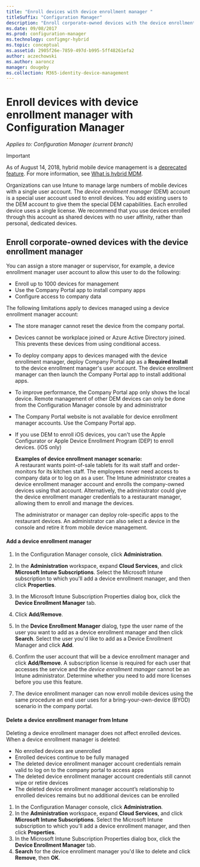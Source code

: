 ```yaml
---
title: "Enroll devices with device enrollment manager "
titleSuffix: "Configuration Manager"
description: "Enroll corporate-owned devices with the device enrollment manager account with System Center Configuration Manager."
ms.date: 09/08/2017
ms.prod: configuration-manager
ms.technology: configmgr-hybrid
ms.topic: conceptual
ms.assetid: 2905f26e-7859-497d-b995-5ff48261efa2
author: aczechowski
ms.author: aaroncz
manager: dougeby
ms.collection: M365-identity-device-management
---
```

# Enroll devices with device enrollment manager with Configuration Manager

*Applies to: Configuration Manager (current branch)*

> [!Important]  
> As of August 14, 2018, hybrid mobile device management is a [deprecated feature](/sccm/core/plan-design/changes/deprecated/removed-and-deprecated-cmfeatures). For more information, see [What is hybrid MDM](/sccm/mdm/understand/hybrid-mobile-device-management).<!--Intune feature 2683117-->  

Organizations can use Intune to manage large numbers of mobile devices with a single user account. The *device enrollment manager* (DEM) account is a special user account used to enroll devices. You add existing users to the DEM account to give them the special DEM capabilities. Each enrolled device uses a single license. We recommend that you use devices enrolled through this account as shared devices with no user affinity, rather than personal, dedicated devices.  

## Enroll corporate-owned devices with the device enrollment manager  
 You can assign a store manager or supervisor, for example, a device enrollment manager user account to allow this user to do the following:  

-   Enroll up to 1000 devices for management  
-   Use the Company Portal app to install company apps  
-   Configure access to company data  

The following limitations apply to devices managed using a device enrollment manager account:

- The store manager cannot reset the device from the company portal.  
- Devices cannot be workplace joined or Azure Active Directory joined. This prevents these devices from using conditional access.
- To deploy company apps to devices managed with the device enrollment manager, deploy Company Portal app as a **Required Install** to the device enrollment manager's user account. The device enrollment manager can then launch the Company Portal app to install additional apps.
- To improve performance, the Company Portal app only shows the local device. Remote management of other DEM devices can only be done from the Configuration Manager console by and administrator
- The Company Portal website is not available for device enrollment manager accounts. Use the Company Portal app.
- If you use DEM to enroll iOS devices, you can't use the Apple Configurator or Apple Device Enrollment Program (DEP) to enroll devices. (iOS only) 

  **Examples of device enrollment manager scenario:**   
  A restaurant wants point-of-sale tablets for its wait staff and order-monitors for its kitchen staff. The employees never need access to company data or to log on as a user. The Intune administrator creates a device enrollment manager account and enrolls the company-owned devices using that account. Alternatively, the administrator could give the device enrollment manager credentials to a restaurant manager, allowing them to enroll and manage the devices.  

  The administrator or manager can deploy role-specific apps to the restaurant devices. An administrator can also select a device in the console and retire it from mobile device management.  

#### Add a device enrollment manager  

1.  In the Configuration Manager console, click **Administration**.  

2.  In the **Administration** workspace, expand **Cloud Services**, and click **Microsoft Intune Subscriptions**. Select the Microsoft Intune subscription to which you'll add a device enrollment manager, and then click **Properties**.  

3.  In the Microsoft Intune Subscription Properties dialog box, click the **Device Enrollment Manager** tab.  

4.  Click **Add/Remove**.  

5.  In the **Device Enrollment Manager** dialog, type the user name of the user you want to add as a device enrollment manager and then click **Search**. Select the user you'd like to add as a Device Enrollment Manager and click **Add**.  

6.  Confirm the user account that will be a device enrollment manager and click **Add/Remove**.  A subscription license is required for each user that accesses the service and the *device enrollment manager* cannot be an Intune administrator. Determine whether you need to add more licenses before you use this feature.  

7.  The device enrollment manager can now enroll mobile devices using the same procedure an end user uses for a bring-your-own-device (BYOD) scenario in the company portal.  

#### Delete a device enrollment manager from Intune  
Deleting a device enrollment manager does not affect enrolled devices. When a device enrollment manager is deleted:  
- No enrolled devices are unenrolled  
- Enrolled devices continue to be fully managed  
- The deleted device enrollment manager account credentials remain valid to log on to the company portal to access apps  
- The deleted device enrollment manager account credentials still cannot wipe or retire devices  
- The deleted device enrollment manager account’s relationship to enrolled devices remains but no additional devices can be enrolled

1.  In the Configuration Manager console, click **Administration**.  
2.  In the **Administration** workspace, expand **Cloud Services**, and click **Microsoft Intune Subscriptions**. Select the Microsoft Intune subscription to which you'll add a device enrollment manager, and then click **Properties**.  
3.  In the Microsoft Intune Subscription Properties dialog box, click the **Device Enrollment Manager** tab.  
4.  **Search** for the device enrollment manager you'd like to delete and click **Remove**, then **OK**.  
